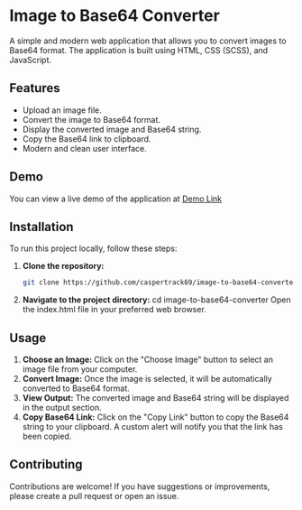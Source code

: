 # Image to Base64 Converter

A simple and modern web application that allows you to convert images to Base64 format. The application is built using HTML, CSS (SCSS), and JavaScript.

## Features

- Upload an image file.
- Convert the image to Base64 format.
- Display the converted image and Base64 string.
- Copy the Base64 link to clipboard.
- Modern and clean user interface.

## Demo

You can view a live demo of the application at [Demo Link]([https://convert.jagoandigital.my.id])

## Installation

To run this project locally, follow these steps:

1. **Clone the repository:**

   ```bash
   git clone https://github.com/caspertrack69/image-to-base64-converter.git
2. **Navigate to the project directory:**
   cd image-to-base64-converter
   Open the index.html file in your preferred web browser.


## Usage

1. **Choose an Image:**
   Click on the "Choose Image" button to select an image file from your computer.
2. **Convert Image:**
   Once the image is selected, it will be automatically converted to Base64 format.
3. **View Output:**
   The converted image and Base64 string will be displayed in the output section.
4. **Copy Base64 Link:**
    Click on the "Copy Link" button to copy the Base64 string to your clipboard. A custom alert will notify you that the link has been copied.


## Contributing

Contributions are welcome! If you have suggestions or improvements, please create a pull request or open an issue.

